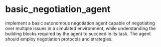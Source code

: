 # basic_negotiation_agent
implement a basic autonomous negotiation agent capable of negotiating over multiple issues in a simulated environment, while understanding the building blocks required by the agent to succeed in its task. The agent should employ negotiation protocols and strategies.
